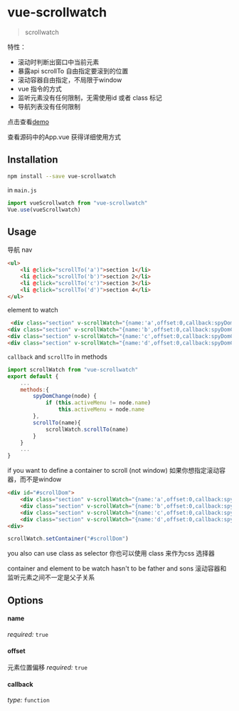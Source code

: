 # vue-scrollwatch

> scrollwatch

特性：
- 滚动时判断出窗口中当前元素
- 暴露api scrollTo  自由指定要滚到的位置
- 滚动容器自由指定，不局限于window
- vue 指令的方式
- 监听元素没有任何限制，无需使用id 或者 class 标记
- 导航列表没有任何限制

点击查看[demo](https://desdesdesgo.github.io/vue-scrollwatch/)
 

查看源码中的App.vue 获得详细使用方式
## Installation

```bash
npm install --save vue-scrollwatch
```

in `main.js`
```js 
import vueScrollwatch from "vue-scrollwatch"
Vue.use(vueScrollwatch)
```

## Usage
导航 
nav
```html
<ul>
    <li @click="scrollTo('a')">section 1</li>
    <li @click="scrollTo('b')">section 2</li>
    <li @click="scrollTo('c')">section 3</li>
    <li @click="scrollTo('d')">section 4</li>
</ul>

```

element to watch

```html
 <div class="section" v-scrollWatch="{name:'a',offset:0,callback:spyDomChange}">scetcion 1</div>
<div class="section" v-scrollWatch="{name:'b',offset:0,callback:spyDomChange}">scetcion 2</div>
<div class="section" v-scrollWatch="{name:'c',offset:0,callback:spyDomChange}">scetcion 3</div>
<div class="section" v-scrollWatch="{name:'d',offset:0,callback:spyDomChange}">scetcion 4</div>

```

`callback` and `scrollTo` in methods
```js 
import scrollWatch from "vue-scrollwatch"
export default {
    ...
    methods:{
        spyDomChange(node) {
            if (this.activeMenu != node.name)
                this.activeMenu = node.name
        },
        scrollTo(name){
            scrollWatch.scrollTo(name)
        }
    }
    ...
}

```


if you want to define a container to scroll (not window)
如果你想指定滚动容器，而不是window 

```html
<div id="#scrollDom">
    <div class="section" v-scrollWatch="{name:'a',offset:0,callback:spyDomChange}">scetcion 1</div>
    <div class="section" v-scrollWatch="{name:'b',offset:0,callback:spyDomChange}">scetcion 2</div>
    <div class="section" v-scrollWatch="{name:'c',offset:0,callback:spyDomChange}">scetcion 3</div>
    <div class="section" v-scrollWatch="{name:'d',offset:0,callback:spyDomChange}">scetcion 4</div>
<div>
```


```js 
scrollWatch.setContainer("#scrollDom")
```
you also can use class as selector
你也可以使用 class 来作为css 选择器

container and element to be watch hasn't to be father and sons
滚动容器和监听元素之间不一定是父子关系


## Options
#### name
*required:* `true` 

#### offset
元素位置偏移
*required:* `true` 
 
#### callback
*type:* `function`